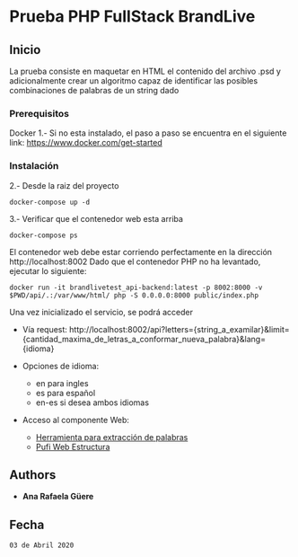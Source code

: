 # Prueba PHP FullStack BrandLive



## Inicio

La prueba consiste en maquetar en HTML el contenido del archivo .psd y adicionalmente crear un algoritmo capaz de identificar las posibles combinaciones de palabras de un string dado 

### Prerequisitos

Docker
1.- Si no esta instalado, el paso a paso se encuentra en el siguiente link: https://www.docker.com/get-started


### Instalación

2.- Desde la raiz del proyecto 
```
docker-compose up -d
```
3.- Verificar que el contenedor web esta arriba
```
docker-compose ps
```
El contenedor web debe estar corriendo perfectamente en la dirección http://localhost:8002
Dado que el contenedor PHP no ha levantado, ejecutar lo siguiente:
```
docker run -it brandlivetest_api-backend:latest -p 8002:8000 -v $PWD/api/.:/var/www/html/ php -S 0.0.0.0:8000 public/index.php 
```
Una vez inicializado el servicio, se podrá acceder 
* Vía request: http://localhost:8002/api?letters={string_a_examilar}&limit={cantidad_maxima_de_letras_a_conformar_nueva_palabra}&lang={idioma}
* Opciones de idioma:
    - en para ingles
    - es para español
    - en-es si desea ambos idiomas

* Acceso al componente Web:
  * [Herramienta para extracción de palabras](http://localhost:4202/word-srv)  
  * [Pufi Web Estructura](http://localhost:4202/page-test)  

## Authors

* **Ana Rafaela Güere** 

## Fecha

    03 de Abril 2020 